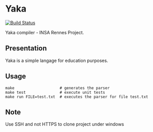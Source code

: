 Yaka
====

[![Build Status](https://travis-ci.org/Lesterpig/yaka.svg)](https://travis-ci.org/Lesterpig/yaka)

Yaka compiler - INSA Rennes Project.

Presentation
------------

Yaka is a simple langage for education purposes.

Usage
-----

```
make                    # generates the parser
make test               # execute unit tests
make run FILE=test.txt  # executes the parser for file test.txt
```

Note
----

Use SSH and not HTTPS to clone project under windows